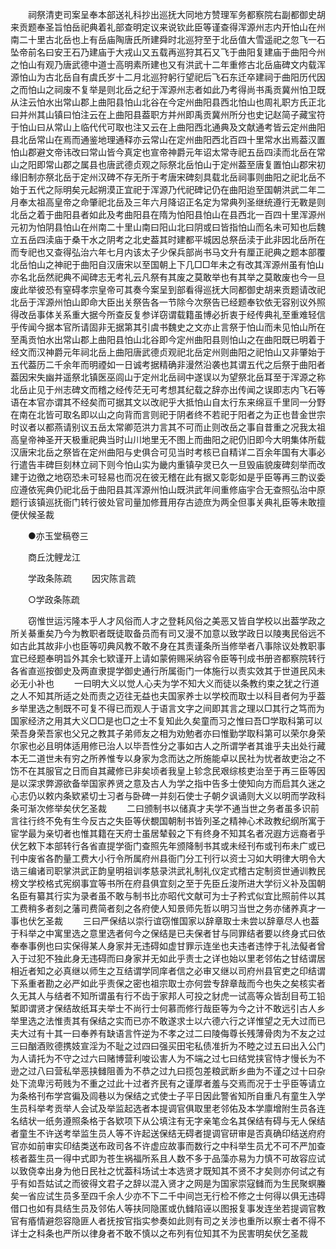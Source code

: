 <!-- { "loadSidebar": true } -->
　　祠祭清吏司案呈奉本部送礼科抄出巡抚大同地方赞理军务都察院右副都御史胡来贡题奉圣旨怕岳祀典着礼部查明定议来说钦此臣等谨查得浑源州志内开怕山在州南二十里古北岳也上有岳庙陶唐氏所建舜时北巡狩至于北岳值大雪遥祀之忽飞一石坠帝前名曰安王石乃建庙于大戎山又五载再巡狩其石又飞于曲阳复建庙于曲阳今州之怕山有观乃唐武德中道士高明素所建也又有洪武十二年重修古北岳庙碑文内载浑源怕山为古北岳自有虞氏岁十二月北巡狩躬行望祀后飞石东迁卒建祠于曲阳历代因之而怕山之祠废不复举是则北岳之纪于浑源州志者如此乃考得尚书禹贡冀州怕卫既从注云怕水出常山郡上曲阳县怕山北谷在今定州曲阳县西北怕山也周礼职方氏正北曰并州其山镇曰怕注云在上曲阳县葢职方并州即禹贡冀州所分也史记赵简子藏宝符于怕山曰从常山上临代代可取也注又云在上曲阳西北通典及文献通考皆云定州曲阳县北岳常山在焉而通鉴地理通释亦云常山在定州曲阳西北百四十里常水出焉葢汉置怕山郡避文帝讳改曰常山皆今真定也宣帝神爵元年诏太常寺祀五岳四渎而北岳在常山之阳即常山郡之属县也唐武德贞观之际祭北岳怕山于定州葢至唐复置怕山郡宋初缘旧制亦祭北岳于定州汉碑不存无所于考唐宋碑刻具载北岳祠事则曲阳之祀北岳不始于五代之际明矣元起朔漠正宜祀于浑源乃代祀碑记仍在曲阳迨至国朝洪武二年二月奉太祖高皇帝之命肇祀北岳及三年六月降诏正名定为常典列圣继统遵行无斁是则北岳之着于曲阳县者如此及考曲阳县在隋为怕阳县怕山在县西北一百四十里浑源州元初为怕阴县怕山在州南二十里山南曰阳山北曰阴或曰皆指怕山而名未可知也后魏立五岳四渎庙于桑干水之阴考之北史葢其时建都平城因总祭岳渎于此非因北岳所在而专祀也又查得弘治六年七月内该太子少保兵部尚书马文升有厘正祀典之题本部覆北岳怕山之神祀于曲阳自汉唐宋以至国朝上下几□□年未之有改其浑源州虽有怕山亦名北岳然祀典不闻碑志无考礼云凡祭有其废之莫敢举也有其举之莫敢废也今一旦废此举彼恐有窒碍孝宗皇帝可其奏今案呈到部看得巡抚大同都御史胡来贡题请改祀北岳于浑源州怕山即命大臣出关祭告各一节除今次祭告已经题奉钦依无容别议外照得改岳事体关系重大据今所查反复参详窃谓载籍虽博必折衷于经传典礼至重难轻信乎传闻今据本官所请固非无据第其引虞书魏史之文亦止言祭于怕山而未见怕山所在至禹贡怕水出常山郡上曲阳县怕山北谷即今定州曲阳县则怕山之在曲阳既已明着于经文而汉神爵元年祠北岳上曲阳唐武德贞观祀北岳定州则曲阳之祀怕山又非肇始于五代葢历二千余年而明禋如一日诚考据精确非漫然沿袭也其谓五代之后祭于曲阳者葢因宋失幽并遥祭北镇医巫闾山于定州北岳祠中遂误以为望祭北岳耳至于浑源之称北岳止见于州志碑文而稽之经传茫无可考想其纪载之辞亦出传闻之误即志内飞石等语在本官亦谓其不经矣而可据其文以改祀乎大抵怕山自太行东来绵亘千里同一分野在南在北皆可取名即以山之向背而言则祀于阴者终不若祀于阳者之为正也昔金世宗时议者以都燕请别议五岳太常卿范洪力言其不可而止则改岳之事自昔重之况我太祖高皇帝神圣开天极重祀典当时山川地里无不图上而曲阳之祀仍旧即今大明集体所载汉唐宋北岳之祭皆在定州曲阳与史俱合可见当时考核已自精详二百余年国有大事必行遣告丰碑巨刻林立祠下则今怕山实为畿内重镇孕灵已久一旦毁庙貌废碑刻举而改建于边徼之地窃恐未可轻易也而况在彼无稽在此有据又彰彰如是乎臣等再三酌议委应遵依宪典仍祀北岳于曲阳县其浑源州怕山既洪武年间重修庙宇合无查照弘治中原题行该镇巡抚衙门转行彼处官司量加修葺用存古迹庶为两全但事关典礼臣等未敢擅便伏候圣裁 

　　●亦玉堂稿卷三 

　　商丘沈鲤龙江 

　　学政条陈疏 
　　因灾陈言疏 

　　○学政条陈疏 

　　窃惟世运污隆本乎人才风俗而人才之登耗风俗之美恶又皆自学校以出葢学政之所关綦重矣乃今为教职者既徒取备员而有司又漫不加意以致学政日以陵夷民俗远不如古此其故非小也臣等叨典风教不敢不身在其责谨条所当修举者八事除议处教职事宜已经题奉明旨外其余七欵谨开上请如蒙俯赐采纳容令臣等刊成书册咨都察院转行各省直巡按御史及两直隶提学御史通行所属衙门一体施行以责实效其于世道民风未必无小补也 
　　一曰明大义以觉人心夫为学不知大义而徒以条教约束之犹之行道之人不知其所适之处而责之迈往无益也夫国家养士以学校而取士以科目者何为乎葢乡举里选之制既不可复不得已而观人于语言文字之间即其言之理以□其行之笃而为国家经济之用其大义□□是也□之士不复知此久矣童而习之惟曰吾□学取科第可以荣吾身荣吾家也父兄之教其子弟师友之相为劝勉者亦曰惟勤学取科第可以荣尔身荣尔家也必且明体适用修已治人以毕吾性分之事如古人之所谓学者其谁乎夫出处行藏本无二道世未有穷之所养惟专以身家为念而达之所施能卓以民社为忧者故吏治之不饬不在其服官之日而自其藏修已非矣顷者我皇上轸念民艰综核吏治至于再三臣等因是以深求弊源欲备举国家养贤之意及古人为学之指中告多士使知向方而启其久迷之心志仍以敕内条欵紧切士习者与卧碑一并刻石使士子朝夕讽诵则大义以明而学政科条可渐次修举矣伏乞圣裁 
　　二曰颁制书以储真才夫学不通当世之务者虽多识前言往行终不免有生今反古之失臣等伏覩国朝制书皆列圣之精神心术政教纪纲所寓于宦学最为亲切者也惟其籍在天府士虽居辇毂之下有终身不知其名者况遐方远裔者乎伏乞敕下本部转行各省直提学衙门查照先年颁降制书其或未经刊布或刊布未广或已刊中废省各酌量工费大小行令所属府州县衙门分工刊行以资士习如大明律大明令大诰三编诸司职掌洪武正韵皇明祖训孝慈录洪武礼制礼仪定式稽古定制资世通训教民榜文学校格式宪纲事宜等书所在府县俱宜刻之至于先臣丘浚所进大学衍义补及国朝名臣有纂其行实为录者虽不敢与制书比亦昭代文献可为士子矜式似宜比照前件以其工费稍多者刻之藩司费简者刻之各府使人知景师先哲以明习当世之务亦储养真才一事也伏乞圣裁 
　　三曰严保结以崇行谊窃惟国家以辞章取士未尝以辞章尽人也葢于科举之中寓里选之意里选者何今之保结是已夫保者甘与同罪结者要以终身式曰依奉奉事例也曰实保得某人身家并无违碍如虚甘罪示连坐也夫违者违悖于礼法儗者曾入于过犯不独此身无违碍而曰身家并无如此乎责士之详也始以里老邻佑之甘结谓居相近者知之必真继以师生之互结谓学同庠者信之必审又继以司府州县官吏之印结谓下系重者勘之必严如此乎责保之密也祖宗取士亦何尝专辞章哉而今也失之矣核实者久无其人与结者不知所谓虽有行不齿于家邦人可投之豺虎一试高等众皆刮目苟工铅椠即谓贤才保结故纸耳夫举士不尚行士何慕而修行哉臣等为今之计不敢远引古人乡举里选之法惟责其有保结之实而已亦不敢遂求士以六德六行之详惟望之无大过而已夫大过有十其一曰奉养有缺语言忤逆为不孝之过二曰陵侮尊长残薄骨肉为不友之过三曰酗酒败德携妓宣淫为不耻之过四曰强买田宅私债准折为不睦之过五曰出入公门为人请托为不守之过六曰赌博营利唆讼害人为不端之过七曰结党挟官恃才慢长为不逊之过八曰营私举恶挟雠阻善为不恭之过九曰揽包差粮武断乡曲为不谨之过十曰杂处下流卑污苟贱为不重之过此十过者齐民有之谨厚者羞与交焉而况于士乎臣等请立为条格刊布学宫徧及闾巷以为保结之式使士子平日因此警省知所自重凡有童生入学生员科举考贡举人会试及举监起选者本提调官俱取里老邻佑及本学廪增附生员各连名结状一纸务遵照条格于各欵项下从公填注有无字亲笔佥名其保结有碍与无人保结者童生不许送考举监生员人等不许起送保结无碍者提调官研审是否真确印结送府府官亦如前审实印结类送布政司各不许虚应故事而数行之中科举生员尤不可不严加查核者葢生员一得中式即为苍生祸福所系且人数不多于品藻亦易为力慎不可故容应试以致侥幸出身为他日民社之忧葢科场试士本选贤才既知其不贤不才矣则亦何试之有乎有如吾姑试之而彼得文君子之辞以混入贤才之网是为国家崇寇雠而为生民聚螟螣矣一省应试生员多至四千余人少亦不下二千中间岂无行检不修之士何得以俱无违碍借口也如有具结生员及邻佑人等扶同隐匿或仇雠陷诬以图报复事发连坐若提调官教官有痻情避怨容隐匪人者抚按官指实参奏如此则有司之关涉也重所以察士者不得不详士之科条也严所以律身者不敢不慎以之布列有位知其不为民害明矣伏乞圣裁 
